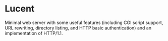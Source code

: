 # Lucent
Minimal web server with some useful features (including CGI script support, URL rewriting, directory listing, and HTTP basic authentication) and an implementation of HTTP/1.1.

